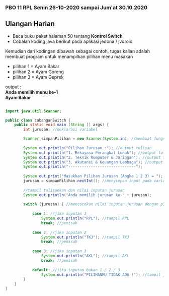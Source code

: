 ### PBO 11 RPL Senin 26-10-2020 sampai Jum'at 30.10.2020
## Ulangan Harian

- Baca buku paket halaman 50 tentang <b>Kontrol Switch</b>
- Cobalah koding java berikut pada aplikasi jedona / jvdroid

Kemudian dari kodingan dibawah sebagai contoh, tugas kalian adalah membuat program untuk menampilkan pilihan menu masakan
- pilihan 1 = Ayam Bakar
- pilihan 2 = Ayam Goreng
- pilihan 3 = Ayam Geprek

output :
<b><br>Anda memilih menu ke-1
<br>Ayam Bakar</b>

```java

import java.util.Scanner;

public class cabanganSwitch {
    public static void main (String [] args) {
        int jurusan; //deklarasi variabel

        Scanner simpanPilihan = new Scanner(System.in); //membuat fungsi scanner dengan nama simpanPilihan
        
        System.out.println("Pilihan Jurusan :"); //output tulisan
        System.out.println("1. Rekayasa Perangkat Lunak"); //output tulisan
        System.out.println("2. Teknik Komputer & Jaringan"); //output tulisan
        System.out.println("3. Akutansi & Keuangan Lembaga"); //output tulisan
        System.out.println("------------------------------");
        
        System.out.print("Masukkan Pilihan Jurusan (Angka 1 2 3) = "); //meminta memasukkan angka
        jurusan = simpanPilihan.nextInt(); //menyimpan input pada variabel jurusan
        
        //tampil tulisankan dan nilai inputan jurusan
        System.out.println("Anda memilih jurusan ke-" + jurusan);
       
        switch (jurusan) { //mencocokan nilai inputan jurusan dengan pilihan yang ada
            
            case 1: //jika inputan 1
                System.out.println("RPL"); //tampil RPL
                break; //pemisah
                
            case 2: //jika inputan 2
                System.out.println("TKJ"); //tampil TKJ
                break; //pemisah
                
            case 3: //jika inputan 3
                System.out.println("AKL"); //tampil AKL
                break; //pemisah
                
            default: //jika inputan bukan 1 / 2 / 3
                System.out.println("PILIHANMU TIDAK ADA !"); //tampil jika input bukan 1 2 3
        }
    }
}

```
